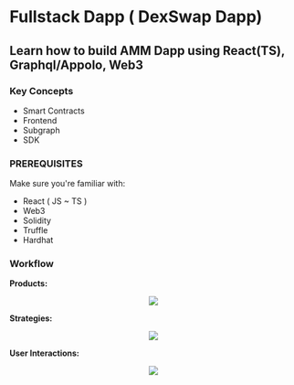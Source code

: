 # Fullstack Dapp ( DexSwap Dapp)

## Learn how to build AMM Dapp using React(TS), Graphql/Appolo, Web3

### Key Concepts
 * Smart Contracts
 * Frontend
 * Subgraph
 * SDK

### PREREQUISITES
Make sure you're familiar with:
* React ( JS ~ TS ) 
* Web3
* Solidity
* Truffle
* Hardhat

### Workflow
**Products:**
<p align="center">
<img src ="https://gateway.pinata.cloud/ipfs/QmPoDEVPKCb55zpD8x7t33fgh7tBW7UTSdSrxjeRUor6ux">
</p>


**Strategies:**
<p align="center">
<img src ="https://gateway.pinata.cloud/ipfs/QmXVfXcv8AZXwShVw5V17gFf7EftqZagHcfhGSg9vMZxiS">
</p>


**User Interactions:**
<p align="center">
<img src ="https://gateway.pinata.cloud/ipfs/QmevFq7hkzSaBvwoG9chBK5i1ETUbFdYU613FDfR6X2vj1">
</p>




